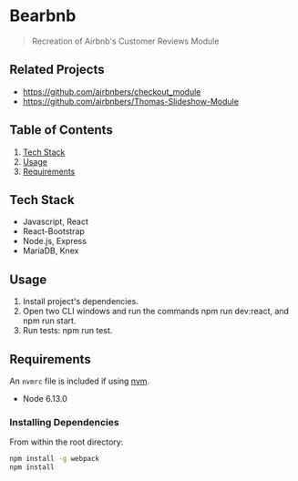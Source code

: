 # Bearbnb

> Recreation of Airbnb's Customer Reviews Module

## Related Projects

- https://github.com/airbnbers/checkout_module
- https://github.com/airbnbers/Thomas-Slideshow-Module

## Table of Contents

1. [Tech Stack](#tech-stack)
1. [Usage](#Usage)
1. [Requirements](#requirements)

## Tech Stack

- Javascript, React 
- React-Bootstrap
- Node.js, Express
- MariaDB, Knex

## Usage

1. Install project's dependencies.
2. Open two CLI windows and run the commands npm run dev:react, and npm run start.
3. Run tests: npm run test.

## Requirements

An `nvmrc` file is included if using [nvm](https://github.com/creationix/nvm).

- Node 6.13.0



### Installing Dependencies

From within the root directory:

```sh
npm install -g webpack
npm install
```
